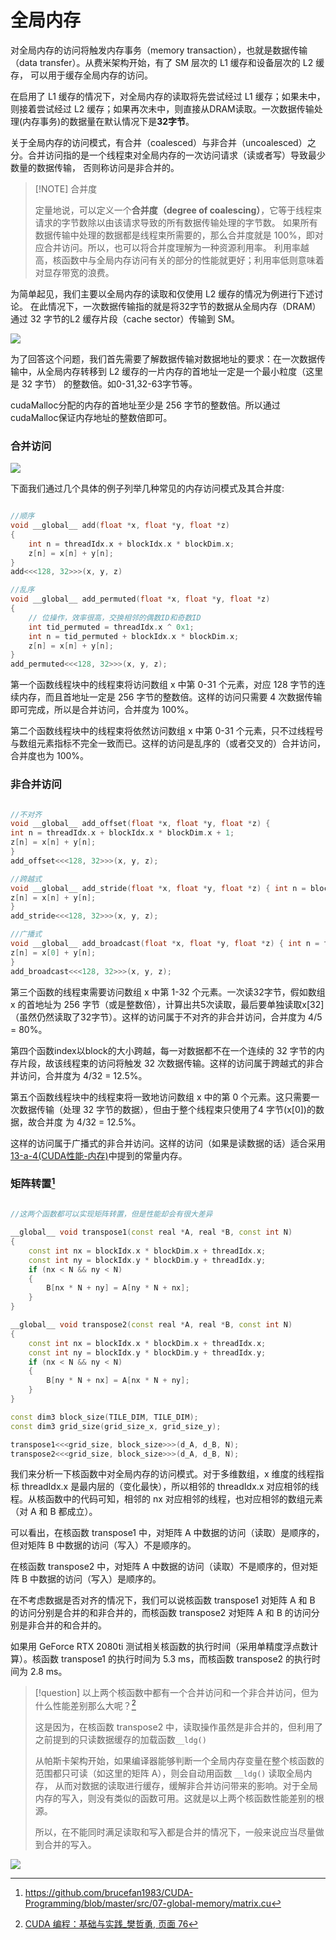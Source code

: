 # 全局内存


对全局内存的访问将触发内存事务（memory transaction），也就是数据传输（data transfer）。从费米架构开始，有了 SM 层次的 L1 缓存和设备层次的 L2 缓存， 可以用于缓存全局内存的访问。

在启用了 L1 缓存的情况下，对全局内存的读取将先尝试经过 L1 缓存；如果未中，则接着尝试经过 L2 缓存；如果再次未中，则直接从DRAM读取。一次数据传输处理(内存事务)的数据量在默认情况下是**32字节**。

关于全局内存的访问模式，有合并（coalesced）与非合并（uncoalesced）之分。合并访问指的是一个线程束对全局内存的一次访问请求（读或者写）导致最少数量的数据传输， 否则称访问是非合并的。

> [!NOTE] 合并度
> 
> 定量地说，可以定义一个**合并度（degree of coalescing）**，它等于线程束请求的字节数除以由该请求导致的所有数据传输处理的字节数。
> 如果所有数据传输中处理的数据都是线程束所需要的，那么合并度就是 100%，即对应合并访问。所以，也可以将合并度理解为一种资源利用率。
> 利用率越高，核函数中与全局内存访问有关的部分的性能就更好；利用率低则意味着对显存带宽的浪费。

为简单起见，我们主要以全局内存的读取和仅使用 L2 缓存的情况为例进行下述讨论。 在此情况下，一次数据传输指的就是将32字节的数据从全局内存（DRAM）通过 32 字节的L2 缓存片段（cache sector）传输到 SM。

![](../../../../../files/images/MLsys/13-a/13-a-4-2-1.png)

为了回答这个问题，我们首先需要了解数据传输对数据地址的要求：在一次数据传输中，从全局内存转移到 L2 缓存的一片内存的首地址一定是一个最小粒度（这里是 32 字节） 的整数倍。如0-31,32-63字节等。

cudaMalloc分配的内存的首地址至少是 256 字节的整数倍。所以通过cudaMalloc保证内存地址的整数倍即可。

### 合并访问 

![](../../../../../files/images/MLsys/13-a/13-a-4-2-2.png)

下面我们通过几个具体的例子列举几种常见的内存访问模式及其合并度: 

```cpp

//顺序
void __global__ add(float *x, float *y, float *z) 
{ 
	int n = threadIdx.x + blockIdx.x * blockDim.x;
	z[n] = x[n] + y[n];
} 
add<<<128, 32>>>(x, y, z)

//乱序
void __global__ add_permuted(float *x, float *y, float *z) 
{ 
	// 位操作，效率很高，交换相邻的偶数ID和奇数ID
	int tid_permuted = threadIdx.x ^ 0x1;
	int n = tid_permuted + blockIdx.x * blockDim.x;
	z[n] = x[n] + y[n];
} 
add_permuted<<<128, 32>>>(x, y, z);
```

第一个函数线程块中的线程束将访问数组 x 中第 0-31 个元素，对应 128 字节的连续内存，而且首地址一定是 256 字节的整数倍。这样的访问只需要 4 次数据传输即可完成，所以是合并访问，合并度为 100%。

第二个函数线程块中的线程束将依然访问数组 x 中第 0-31 个元素，只不过线程号与数组元素指标不完全一致而已。这样的访问是乱序的（或者交叉的）合并访问，合并度也为 100%。

### 非合并访问

```cpp

//不对齐
void __global__ add_offset(float *x, float *y, float *z) { 
int n = threadIdx.x + blockIdx.x * blockDim.x + 1; 
z[n] = x[n] + y[n];
} 
add_offset<<<128, 32>>>(x, y, z);

//跨越式
void __global__ add_stride(float *x, float *y, float *z) { int n = blockIdx.x + threadIdx.x * gridDim.x;
z[n] = x[n] + y[n];
}
add_stride<<<128, 32>>>(x, y, z);

//广播式
void __global__ add_broadcast(float *x, float *y, float *z) { int n = threadIdx.x + blockIdx.x * blockDim.x;
z[n] = x[0] + y[n];
}
add_broadcast<<<128, 32>>>(x, y, z);
```

第三个函数的线程束需要访问数组 x 中第 1-32 个元素。一次读32字节，假如数组 x 的首地址为 256 字节（或是整数倍），计算出共5次读取，最后要单独读取x[32]（虽然仍然读取了32字节）。这样的访问属于不对齐的非合并访问，合并度为 4/5 = 80%。

第四个函数index以block的大小跨越，每一对数据都不在一个连续的 32 字节的内存片段，故该线程束的访问将触发 32 次数据传输。这样的访问属于跨越式的非合并访问，合并度为 4/32 = 12.5%。

第五个函数线程块中的线程束将一致地访问数组 x 中的第 0 个元素。这只需要一次数据传输（处理 32 字节的数据），但由于整个线程束只使用了4 字节(x[0])的数据，故合并度 为 4/32 = 12.5%。

这样的访问属于广播式的非合并访问。这样的访问（如果是读数据的话）适合采用[13-a-4(CUDA性能-内存)](13-a-4(CUDA性能-内存).md)中提到的常量内存。

### 矩阵转置[^1]

```cpp

//这两个函数都可以实现矩阵转置，但是性能却会有很大差异

__global__ void transpose1(const real *A, real *B, const int N)
{
    const int nx = blockIdx.x * blockDim.x + threadIdx.x;
    const int ny = blockIdx.y * blockDim.y + threadIdx.y;
    if (nx < N && ny < N)
    {
        B[nx * N + ny] = A[ny * N + nx];
    }
}

__global__ void transpose2(const real *A, real *B, const int N)
{
    const int nx = blockIdx.x * blockDim.x + threadIdx.x;
    const int ny = blockIdx.y * blockDim.y + threadIdx.y;
    if (nx < N && ny < N)
    {
        B[ny * N + nx] = A[nx * N + ny];
    }
}

const dim3 block_size(TILE_DIM, TILE_DIM); 
const dim3 grid_size(grid_size_x, grid_size_y);

transpose1<<<grid_size, block_size>>>(d_A, d_B, N);
transpose2<<<grid_size, block_size>>>(d_A, d_B, N);
```

我们来分析一下核函数中对全局内存的访问模式。对于多维数组，x 维度的线程指标 threadIdx.x 是最内层的（变化最快），所以相邻的 threadIdx.x 对应相邻的线程。从核函数中的代码可知，相邻的 nx 对应相邻的线程，也对应相邻的数组元素（对 A 和 B 都成立）。

可以看出，在核函数 transpose1 中，对矩阵 A 中数据的访问（读取）是顺序的，但对矩阵 B 中数据的访问（写入）不是顺序的。

在核函数 transpose2 中，对矩阵 A 中数据的访问（读取）不是顺序的，但对矩阵 B 中数据的访问（写入）是顺序的。

在不考虑数据是否对齐的情况下，我们可以说核函数 transpose1 对矩阵 A 和 B 的访问分别是合并的和非合并的，而核函数 transpose2 对矩阵 A 和 B 的访问分别是非合并的和合并的。

如果用 GeForce RTX 2080ti 测试相关核函数的执行时间（采用单精度浮点数计算）。核函数 transpose1 的执行时间为 5.3 ms，而核函数 transpose2 的执行时间为 2.8 ms。

> [!question] 以上两个核函数中都有一个合并访问和一个非合并访问，但为什么性能差别那么大呢？[^2]
> 
> 这是因为，在核函数 transpose2 中，读取操作虽然是非合并的，但利用了之前提到的只读数据缓存的加载函数`__ldg()`
> 
> 从帕斯卡架构开始，如果编译器能够判断一个全局内存变量在整个核函数的范围都只可读（如这里的矩阵 A），则会自动用函数 `__ldg()` 读取全局内存， 从而对数据的读取进行缓存，缓解非合并访问带来的影响。对于全局内存的写入，则没有类似的函数可用。这就是以上两个核函数性能差别的根源。
> 
> 所以，在不能同时满足读取和写入都是合并的情况下，一般来说应当尽量做到合并的写入。


![](../../../../../files/images/MLsys/13-a/13-a-4-2-3.png)


[^1]: https://github.com/brucefan1983/CUDA-Programming/blob/master/src/07-global-memory/matrix.cu

[^2]: [CUDA 编程：基础与实践_樊哲勇, 页面 76](files/books/MLSys/CUDA%20编程：基础与实践_樊哲勇.pdf#page=76&selection=102,2,102,7)
